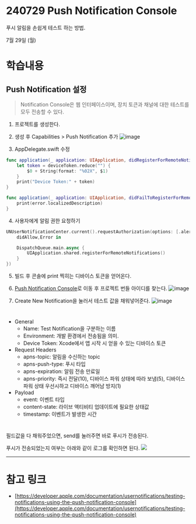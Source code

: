 # 240729 Push Notification Console

푸시 알림을 손쉽게 테스트 하는 방법.


7월 29일 (월)


# 학습내용

## Push Notification 설정

> Notification Console은 웹 인터페이스이며, 장치 토큰과 채널에 대한 테스트를 모두 전송할 수 있다.


1. 프로젝트를 생성한다.
2. 생성 후 Capabilities > Push Notification 추가
![image](https://github.com/user-attachments/assets/bc16e604-f3a2-4e5e-baa7-93646a58cc88)

3. AppDelegate.swift 수정
```swift
func application(_ application: UIApplication, didRegisterForRemoteNotificationsWithDeviceToken deviceToken: Data) {
    let token = deviceToken.reduce("") {
        $0 + String(format: "%02X", $1)
    }
    print("Device Token:" + token)
}

func application(_ application: UIApplication, didFailToRegisterForRemoteNotificationsWithError error: Error) {
    print(error.localizedDescription)
}
```

4. 사용자에게 알림 권한 요청하기
```swift
UNUserNotificationCenter.current().requestAuthorization(options: [.alert, .sound, .badge], completionHandler: {
    didAllow,Error in

    DispatchQueue.main.async {
        UIApplication.shared.registerForRemoteNotifications()
    }
})
```

5. 빌드 후 콘솔에 print 찍히는 디바이스 토큰을 얻어온다.
6. [Push Notification Console](https://icloud.developer.apple.com/dashboard/notifications)로 이동 후 프로젝트 번들 아이디를 찾는다.
![image](https://github.com/user-attachments/assets/7c003f2e-c44a-4f19-985f-3bfecc3afcda)

7. Create New Notification을 눌러서 테스트 값을 채워넣어준다.
![image](https://github.com/user-attachments/assets/f40bd37f-02b3-45fa-9695-841011744785)


#

* General
  * Name: Test Notification을 구분하는 이름
  * Environment: 개발 환경에서 전송됨을 의미.
  * Device Token: Xcode에서 앱 시작 시 얻을 수 있는 디바이스 토큰
* Request Headers
  * apns-topic: 알림을 수신하는 topic
  * apns-push-type: 푸시 타입
  * apns-expiration: 알림 전송 만료일
  * apns-priority: 즉시 전달(10), 디바이스 파워 상태에 따라 보냄(5), 디바이스 파워 상태 우선시하고 디바이스 깨어남 방지(1)
* Payload
  * event: 이벤트 타입
  * content-state: 라이브 액티비티 업데이트에 필요한 상태값
  * timestamp: 이벤트가 발생한 시간

#

필드값을 다 채워주었으면, send를 눌러주면 바로 푸시가 전송된다.

푸시가 전송되었는지 여부는 아래와 같이 로그를 확인하면 된다.
![](https://github.com/user-attachments/assets/ff2845ff-ad81-4c76-be9d-c8c91868fc62)

---


# 참고 링크


- [https://developer.apple.com/documentation/usernotifications/testing-notifications-using-the-push-notification-console](https://developer.apple.com/documentation/usernotifications/testing-notifications-using-the-push-notification-console)